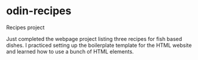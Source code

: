 # odin-recipes
Recipes project

Just completed the webpage project listing three recipes for fish based dishes. I practiced setting up the boilerplate template for the HTML website and learned how to use a bunch of HTML elements.